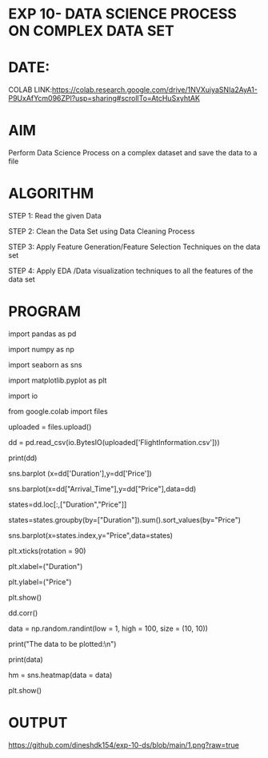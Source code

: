 # EXP 10- DATA SCIENCE PROCESS ON COMPLEX DATA SET

# DATE:
COLAB LINK:https://colab.research.google.com/drive/1NVXuiyaSNIa2AyA1-P9UxAfYcm096ZPl?usp=sharing#scrollTo=AtcHuSxyhtAK

# AIM

Perform Data Science Process on a complex dataset and save the data to a file

# ALGORITHM

STEP 1: Read the given Data

STEP 2: Clean the Data Set using Data Cleaning Process

STEP 3: Apply Feature Generation/Feature Selection Techniques on the data set

STEP 4: Apply EDA /Data visualization techniques to all the features of the data set

# PROGRAM

import pandas as pd


import numpy as np


import seaborn as sns


import matplotlib.pyplot as plt


import io


from google.colab import files


uploaded = files.upload()


dd = pd.read_csv(io.BytesIO(uploaded['FlightInformation.csv']))


print(dd)


sns.barplot (x=dd['Duration'],y=dd['Price'])


sns.barplot(x=dd["Arrival_Time"],y=dd["Price"],data=dd)


states=dd.loc[:,["Duration","Price"]]


states=states.groupby(by=["Duration"]).sum().sort_values(by="Price")


sns.barplot(x=states.index,y="Price",data=states)


plt.xticks(rotation = 90)


plt.xlabel=("Duration")


plt.ylabel=("Price")


plt.show()


dd.corr()


data = np.random.randint(low = 1, high = 100, size = (10, 10))


print("The data to be plotted:\n")


print(data)


hm = sns.heatmap(data = data)


plt.show()

# OUTPUT

https://github.com/dineshdk154/exp-10-ds/blob/main/1.png?raw=true








